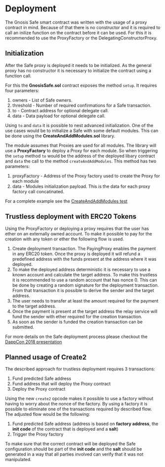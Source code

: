 # Deployment
The Gnosis Safe smart contract was written with the usage of a proxy contract in mind. Because of that there is no constructor and it is required to call an inilize function on the contract before it can be used. For this it is recommended to use the ProxyFactory or the DelegatingConstructorProxy.

## Initialization
After the Safe proxy is deployed it needs to be initialized. As the general proxy has no constructor it is necessary to initialize the contract using a function call.

For this the **GnosisSafe.sol** contract exposes the method `setup`. It requires four parameters:

1. owners - List of Safe owners.
1. threshold - Number of required confirmations for a Safe transaction.
1. to - Contract address for optional delegate call.
1. data - Data payload for optional delegate call.

Using `to` and `data` it is possible to nest advanced initialization. One of the use cases would be to initialize a Safe with some default modules. This can be done using the **CreateAndAddModules.sol** library.

The module assumes that Proxies are used for all modules. The library will use a **ProxyFactory** to deploy a Proxy for each module. So when triggering the `setup` method `to` would be the address of the deployed libary contract and `data` the call to the method `createAndAddModules`. This method has two parameters:

1. proxyFactory - Address of the Proxy factory used to create the Proxy for each module
1. data - Modules initialization payload. This is the data for each proxy factory call concatinated.

For a complete example see the [CreateAndAddModules test](https://github.com/gnosis/safe-contracts/blob/v0.0.2-alpha/test/createAndAddModules.js)

## Trustless deployment with ERC20 Tokens
Using the ProxyFactory or deploying a proxy requires that the user has ether on an externally owned account. To make it possible to pay for the creation with any token or ether the following flow is used.

1. Create deployment transaction. The PayingProxy enables the payment in any ERC20 token. Once the proxy is deployed it will refund a predefined address with the funds present at the address where it was deployed.
1. To make the deployed address deterministic it is necessary to use a known account and calculate the target address. To make this trustless it is recommended to use a random account that has nonce 0. This can be done by creating a random signature for the deployment transaction. From that transaction it is possible to derive the sender and the target address.
1. The user needs to transfer at least the amount required for the payment to the target address.
1. Once the payment is present at the target address the relay service will fund the sender with ether required for the creation transaction.
1. As soon as the sender is funded the creation transaction can be submitted.

For more details on the Safe deployment process please checkout the [DappCon 2018 presentation](https://youtu.be/RGBKAfyvAHk?t=416)

## Planned usage of Create2
The described approach for trustless deployment requires 3 transactions:

1. Fund predicted Safe address
1. Fund address that will deploy the Proxy contract
1. Deploy the Proxy contract

Using the new `create2` opcode makes it possible to use a factory without having to worry about the nonce of the factory. By using a factory it is possible to eliminate one of the transactions required by described flow. The adjusted flow would be the following:

1. Fund predicted Safe address (address is based on **factory address**, the **init code** of the contract that is deployed and a **salt**)
1. Trigger the Proxy factory

To make sure that the correct contract will be deployed the Safe configuration should be part of the **init code** and the **salt** should be generated in a way that all parties involved can verify that it was not manipulated.